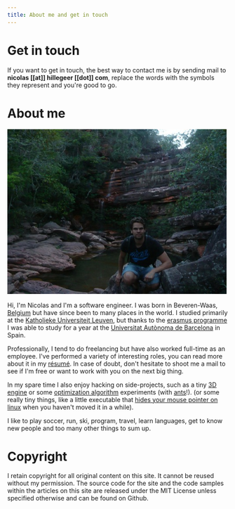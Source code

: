```yaml
---
title: About me and get in touch
---
```


# Get in touch

If you want to get in touch, the best way to contact me is by sending
mail to **nicolas [[at]] hillegeer [[dot]] com**, replace the words with
the symbols they represent and you're good to go.

# About me

![A picture of me taken in Lençóis, Bahia, Brasil](/images/bahia-lencois-small.jpg)

Hi, I'm Nicolas and I'm a software engineer. I was born in
Beveren-Waas, [Belgium](https://en.wikipedia.org/wiki/Belgium) but
have since been to many places in the world. I studied primarily
at the [Katholieke Universiteit Leuven](http://en.wikipedia.org/wiki/Katholieke_Universiteit_Leuven),
but thanks to the [erasmus programme](https://en.wikipedia.org/wiki/Erasmus_Programme) I was able
to study for a year at the [Universitat Autònoma de Barcelona](http://en.wikipedia.org/wiki/Autonomous_University_of_Barcelona)
in Spain.

Professionally, I tend to do freelancing but have also worked full-time as an employee.
I've performed a variety of interesting roles, you can read more about it in my
[résumé](/cv-alt/cv.pdf). In case of doubt, don't hesitate to shoot me a mail to see
if I'm free or want to work with you on the next big thing.

In my spare time I also enjoy hacking on side-projects, such as a tiny [3D engine](https://github.com/warfare/prototype) or
some [optimization algorithm](https://github.com/Aktau/Scalaga) experiments (with [ants](https://github.com/Aktau/Scalants)!).
(or some really tiny things, like a little executable that [hides your mouse pointer on linux](https://github.com/Aktau/hhpc) when you haven't moved it
in a while).

I like to play soccer, run, ski, program, travel,
learn languages, get to know new people and too many
other things to sum up.

# Copyright

I retain copyright for all original content on this site. It cannot be reused without my permission. The source code for the site and the code samples within the articles on this site are released under the MIT License unless specified otherwise and can be found on Github.